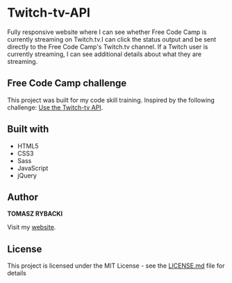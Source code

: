 # Twitch-tv-API

Fully responsive website where I can see whether Free Code Camp is currently
streaming on Twitch.tv.I can click the status output and be sent directly to the
Free Code Camp's Twitch.tv channel. If a Twitch user is currently streaming,
I can see additional details about what they are streaming.

## Free Code Camp challenge

This project was built for my code skill training. Inspired by the following challenge: [Use the Twitch-tv API](https://www.freecodecamp.org/challenges/use-the-twitchtv-json-api).

## Built with

* HTML5
* CSS3
* Sass
* JavaScript
* jQuery

## Author

__TOMASZ RYBACKI__

Visit my [website](http://tomasz-rybacki.pl).

## License

This project is licensed under the MIT License - see the [LICENSE.md](LICENSE.md) file for details


